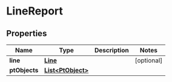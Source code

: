 
# LineReport

## Properties
Name | Type | Description | Notes
------------ | ------------- | ------------- | -------------
**line** | [**Line**](Line.md) |  |  [optional]
**ptObjects** | [**List&lt;PtObject&gt;**](PtObject.md) |  | 



